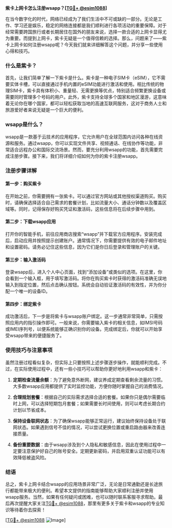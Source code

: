 **紫卡上网卡怎么注册wsapp？[[TG💪+ @esim1088](https://t.me/s/esim1088)]**

在当今数字化的时代，网络已经成为了我们生活中不可或缺的一部分。无论是工作、学习还是娱乐，稳定的网络连接都是我们顺利进行各项活动的重要保障。对于经常需要跨国旅行或者长期居住在国外的朋友来说，选择一款合适的上网卡显得尤为重要。而提到上网卡，紫卡无疑是一个值得信赖的选择。那么，问题来了——紫卡上网卡如何注册wsapp呢？今天我们就来详细解答这个问题，并分享一些使用心得和技巧。

### 什么是紫卡？

首先，让我们简单了解一下紫卡是什么。紫卡是一种电子SIM卡（eSIM），它不需要实体卡槽，可以直接通过手机内置的eSIM功能进行激活和使用。相比传统的物理SIM卡，紫卡具有体积小、重量轻、无需更换等优点，特别适合频繁更换设备或需要同时管理多个号码的用户。此外，紫卡支持全球多个国家和地区漫游，这意味着无论你在哪个国家，都可以轻松获取当地的高速互联网服务，这对于商务人士和旅游爱好者来说无疑是一个巨大的便利。

### wsapp是什么？

wsapp是一款基于云技术的应用程序，它允许用户在全球范围内访问各种在线资源和服务。通过wsapp，你可以实现文件共享、视频通话、在线协作等功能，非常适合远程办公和国际交流场景。然而，要充分利用wsapp的功能，首先需要完成注册步骤。接下来，我们将详细介绍如何为你的紫卡注册wsapp。

### 注册步骤详解

#### 第一步：购买紫卡
在开始之前，你需要拥有一张紫卡。可以通过官方网站或其他授权渠道购买。购买时，请确保选择适合自己需求的套餐计划，比如流量大小、通话分钟数以及覆盖区域等。同时，记得保存好购买凭证和激活码，这些信息将在后续步骤中用到。

#### 第二步：下载wsapp应用
打开你的智能手机，前往应用商店搜索“wsapp”并下载官方应用程序。安装完成后，启动应用并按照提示创建账户。通常情况下，你需要提供有效的电子邮件地址和设置密码。请务必记住这些信息，因为它们是你日后登录和管理账户的关键。

#### 第三步：输入激活码
登录wsapp后，进入个人中心页面，找到“添加设备”或类似的选项。在这里，你会看到一个输入框，用于填写激活码。将你在购买紫卡时获得的激活码准确无误地输入到指定位置，然后点击确认按钮。系统会自动验证激活码的有效性，并为你分配一个唯一的设备ID。

#### 第四步：绑定紫卡
成功激活后，下一步是将紫卡与wsapp账户绑定。这一步通常非常简单，只需按照应用内的指引操作即可。一般来说，你需要输入紫卡的相关信息，如IMSI号码或IMEI序列号，以便系统能够正确识别你的设备。完成绑定后，你就可以开始享受wsapp带来的便捷服务了。

### 使用技巧与注意事项

虽然注册过程看似复杂，但实际上只要按照上述步骤逐步操作，就能顺利完成。不过，在实际使用过程中，还有一些小技巧可以帮助你更好地利用wsapp和紫卡：

1. **定期检查流量余额**：为了避免意外断网，建议养成定期查看剩余流量的习惯。大多数wsapp应用都提供了实时监控功能，方便你随时掌握自己的消费情况。
   
2. **合理规划套餐**：根据自己的实际需求选择合适的套餐。如果你只是偶尔需要临时上网，可以选择短期包月套餐；如果需要长时间使用，则可以考虑长期合约计划以节省成本。

3. **保持设备联网状态**：为了确保wsapp能够正常运行，建议始终保持设备处于联网状态。如果遇到信号不佳的情况，可以尝试更换位置或重启路由器来改善连接质量。

4. **备份重要数据**：由于wsapp涉及到个人隐私和敏感信息，因此在使用过程中一定要注意保护好自己的账号安全。定期更新密码，并启用双重认证功能可以有效降低被盗风险。

### 结语

总之，紫卡上网卡结合wsapp的应用场景非常广泛，无论是日常通勤还是长途旅行都能带来极大的便利。希望本文提供的指南能够帮助大家顺利注册并使用wsapp服务。当然，如果有任何疑问或困难，也可以随时联系客服寻求帮助。最后再次提醒大家关注[TG💪+ @esim1088](https://t.me/s/esim1088)，那里有更多关于紫卡和wsapp的专业知识等待着你去探索！

[[TG💪+ @esim1088](https://t.me/s/esim1088) ![Image](https://i.postimg.cc/4NQfJmqS/Snipaste-2025-05-13-00-14-12.png)]